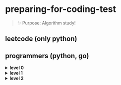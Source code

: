 # preparing-for-coding-test
> ✨ Purpose: Algorithm study!

## leetcode (only python)

## programmers (python, go)
<details>
<summary><b> level 0 </b></summary>   
<div markdown="1">   

+ [다음에 올 숫자 ](https://github.com/sujiny-tech/preparing-for-coding-test/blob/main/programmers/level0/nextnum.go)
+ [7의 개수](https://github.com/sujiny-tech/preparing-for-coding-test/blob/main/programmers/level0/countnum7.go)
+ [중앙값 구하기](https://github.com/sujiny-tech/preparing-for-coding-test/blob/main/programmers/level0/median.go)
+ [순서쌍의 개수](https://github.com/sujiny-tech/preparing-for-coding-test/blob/main/programmers/level0/NumOfOrderedPair.go)
+ [짝수는 싫어요](https://github.com/sujiny-tech/preparing-for-coding-test/blob/main/programmers/level0/HateEvenNum.go)
+ [제곱 수 판별하기](https://github.com/sujiny-tech/preparing-for-coding-test/blob/main/programmers/level0/DetermineSqrNum.go)
+ [개미 군단](https://github.com/sujiny-tech/preparing-for-coding-test/blob/main/programmers/level0/GeneralAnt.go)
+ [대문자와 소문자](https://github.com/sujiny-tech/preparing-for-coding-test/blob/main/programmers/level0/UppercaseAndLowercase.go)
+ [암호 해독](https://github.com/sujiny-tech/preparing-for-coding-test/blob/main/programmers/level0/Decryption.go)
+ [가위 바위 보](https://github.com/sujiny-tech/preparing-for-coding-test/blob/main/programmers/level0/RockPaperScissors.go)
+ [옹알이(1)](https://github.com/sujiny-tech/preparing-for-coding-test/blob/main/programmers/level0/babbling.py)
+ [숨어있는 숫자의 덧셈(1)](https://github.com/sujiny-tech/preparing-for-coding-test/blob/main/programmers/level0/AddOfHiddenNum.go)
+ [문자열 안에 문자열](https://github.com/sujiny-tech/preparing-for-coding-test/blob/main/programmers/level0/StringInString.go)
+ [삼각형의 완성조건(1)](https://github.com/sujiny-tech/preparing-for-coding-test/blob/main/programmers/level0/ConditionOfTriangle.go)
+ 몫 구하기
+ 나머지 구하기
+ 숫자 비교하기
+ 두 수의 차
+ 두 수의 곱
+ 두 수의 합
+ 두 수의 차
+ 두 수의 나눗셈
+ 짝수의 합
+ 짝수 홀수 개수
+ 중복된 숫자 개수
+ 점의 위치 구하기
+ 배열 뒤집기
+ 배열 자르기
+ 배열의 평균값
+ 배열의 유사도
+ 배열 원소의 길이
+ 배열 두 배 만들기
+ 머쓱이보다 키 큰 사람
+ 나이 출력
+ 양꼬치
+ 각도기
+ 특정 문자 제거하기
+ 문자열 뒤집기
+ 문자 반복 출력하기
+ 자릿수 더하기
+ 모음 제거
+ 편지
+ 아이스 아메리카노
+ 최댓값 만들기(1)
+ 피자 나눠먹기(1)

</div>
</details>

<details>
<summary><b> level 1 </b></summary>   
<div markdown="1">   

+ [자릿 수 더하기](https://github.com/sujiny-tech/preparing-for-coding-test/blob/main/programmers/level1/SumOfDigits.go)
+ [약수의 합](https://github.com/sujiny-tech/preparing-for-coding-test/blob/main/programmers/level1/SumOfDivisors.go)
+ [짝수와 홀수](https://github.com/sujiny-tech/preparing-for-coding-test/blob/main/programmers/level1/EvenAndOdd.go)
+ [평균 구하기](https://github.com/sujiny-tech/preparing-for-coding-test/blob/main/programmers/level1/CalculateMean.go)
+ [x만큼 간격이 있는 n개의 숫자](https://github.com/sujiny-tech/preparing-for-coding-test/blob/main/programmers/level1/NumbersSpacedByX.go)
</div>
</details>

<details>
<summary><b> level 2 </b></summary>   
<div markdown="1">   
  
</div>
</details>
